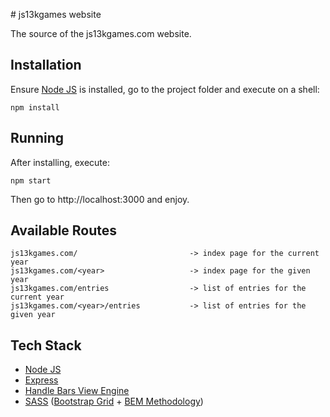 # js13kgames website

The source of the js13kgames.com website.

## Installation

Ensure [Node JS](https://nodejs.org/en/) is installed, go to the project folder and execute on a shell:

```
npm install
```

## Running

After installing, execute:

```
npm start
```

Then go to http://localhost:3000 and enjoy.

## Available Routes

```
js13kgames.com/                         -> index page for the current year
js13kgames.com/<year>                   -> index page for the given year
js13kgames.com/entries                  -> list of entries for the current year
js13kgames.com/<year>/entries           -> list of entries for the given year
```

## Tech Stack

* [Node JS](https://nodejs.org/en/)
* [Express](http://expressjs.com/)
* [Handle Bars View Engine](http://handlebarsjs.com/)
* [SASS](http://sass-lang.com/guide) ([Bootstrap Grid](https://getbootstrap.com/examples/grid/) + [BEM Methodology](https://en.bem.info/methodology/))

